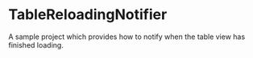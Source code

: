 # TableReloadingNotifier
A sample project which provides how to notify when the table view has finished loading.
